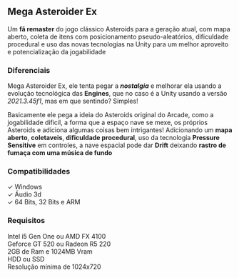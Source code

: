 ## Mega Asteroider Ex
 Um **fã remaster** do jogo clássico Asteroids para a geração atual, com mapa aberto, coleta de itens com posicionamento pseudo-aleatórios, dificuldade procedural e uso das novas tecnologias na Unity para um melhor aproveito e potencialização da jogabilidade

### Diferenciais
 Mega Asteroider Ex, ele tenta pegar a _**nostalgia**_ e melhorar ela usando a evolução tecnológica das **Engines**, que no caso é a Unity usando a versão _2021.3.45f1_, mas em que sentindo? Simples!

 Basicamente ele pega a ideia do Asteroids original do Arcade, como a jogabilidade dificil, a forma que a espaço nave se mexe, os próprios Asteroids e adiciona algumas coisas bem intrigantes! Adicionando um **mapa aberto**, **coletaveis**, **dificuldade procedural**, uso da tecnologia **Pressure Sensitive** em controles, a nave espacial pode dar **Drift** deixando **rastro de fumaça com uma música de fundo**

### Compatibilidades
✓ Windows <br>
✓ Áudio 3d <br>
✓ 64 Bits, 32 Bits e ARM

### Requisitos
Intel i5 Gen One ou AMD FX 4100 <br>
Geforce GT 520 ou Radeon R5 220 <br>
2GB de Ram e 1024MB Vram <br>
HDD ou SSD <br>
Resolução mínima de 1024x720
